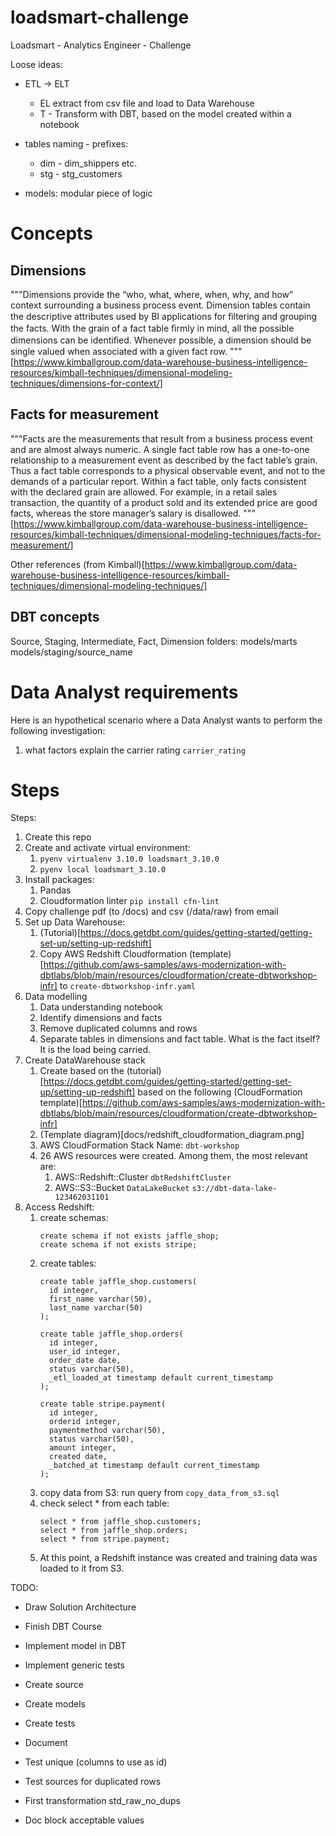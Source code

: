 # loadsmart-challenge
Loadsmart - Analytics Engineer - Challenge

Loose ideas:
- ETL -> ELT
  - EL extract from csv file and load to Data Warehouse
  - T - Transform with DBT, based on the model created within a notebook

- tables naming - prefixes:
  - dim - dim_shippers etc.
  - stg - stg_customers

- models: modular piece of logic

# Concepts
## Dimensions
"""Dimensions provide the “who, what, where, when, why, and how” context surrounding a business process event. Dimension tables contain the descriptive attributes used by BI applications for ﬁltering and grouping the facts. With the grain of a fact table ﬁrmly in mind, all the possible dimensions can be identiﬁed. Whenever possible, a dimension should be single valued when associated with a given fact row.
""" [https://www.kimballgroup.com/data-warehouse-business-intelligence-resources/kimball-techniques/dimensional-modeling-techniques/dimensions-for-context/]

## Facts for measurement
"""Facts are the measurements that result from a business process event and are almost always numeric. A single fact table row has a one-to-one relationship to a measurement event as described by the fact table’s grain. Thus a fact table corresponds to a physical observable event, and not to the demands of a particular report. Within a fact table, only facts consistent with the declared grain are allowed. For example, in a retail sales transaction, the quantity of a product sold and its extended price are good facts, whereas the store manager’s salary is disallowed.
"""
[https://www.kimballgroup.com/data-warehouse-business-intelligence-resources/kimball-techniques/dimensional-modeling-techniques/facts-for-measurement/]


Other references (from Kimball)[https://www.kimballgroup.com/data-warehouse-business-intelligence-resources/kimball-techniques/dimensional-modeling-techniques/]

## DBT concepts
Source, Staging, Intermediate, Fact, Dimension
folders: models/marts models/staging/source_name

# Data Analyst requirements
Here is an hypothetical scenario where a Data Analyst wants to perform the following investigation:
1. what factors explain the carrier rating `carrier_rating`

# Steps
Steps:
1. Create this repo
2. Create and activate virtual environment:
   1. `pyenv virtualenv 3.10.0 loadsmart_3.10.0`
   2. `pyenv local loadsmart_3.10.0`
3. Install packages:
   1. Pandas
   2. Cloudformation linter `pip install cfn-lint`
4. Copy challenge pdf (to /docs) and csv (/data/raw) from email
5. Set up Data Warehouse:
   1. (Tutorial)[https://docs.getdbt.com/guides/getting-started/getting-set-up/setting-up-redshift]
   2. Copy AWS Redshift Cloudformation (template)[https://github.com/aws-samples/aws-modernization-with-dbtlabs/blob/main/resources/cloudformation/create-dbtworkshop-infr] to `create-dbtworkshop-infr.yaml`
6. Data modelling
   1. Data understanding notebook
   2. Identify dimensions and facts
   3. Remove duplicated columns and rows
   4. Separate tables in dimensions and fact table. What is the fact itself? It is the load being carried.
7. Create DataWarehouse stack
   1. Create based on the (tutorial)[https://docs.getdbt.com/guides/getting-started/getting-set-up/setting-up-redshift] based on the following (CloudFormation template)[https://github.com/aws-samples/aws-modernization-with-dbtlabs/blob/main/resources/cloudformation/create-dbtworkshop-infr]
   2. (Template diagram)[docs/redshift_cloudformation_diagram.png]
   3. AWS CloudFormation Stack Name: `dbt-workshop`
   4. 26 AWS resources were created. Among them, the most relevant are:
      1. AWS::Redshift::Cluster `dbtRedshiftCluster`
      2. AWS::S3::Bucket `DataLakeBucket` `s3://dbt-data-lake-123462031101`
8. Access Redshift:
   1. create schemas:
      ```
      create schema if not exists jaffle_shop;
      create schema if not exists stripe;
      ```
   2. create tables:
      ```
      create table jaffle_shop.customers(
        id integer,
        first_name varchar(50),
        last_name varchar(50)
      );

      create table jaffle_shop.orders(
        id integer,
        user_id integer,
        order_date date,
        status varchar(50),
        _etl_loaded_at timestamp default current_timestamp
      );

      create table stripe.payment(
        id integer,
        orderid integer,
        paymentmethod varchar(50),
        status varchar(50),
        amount integer,
        created date,
        _batched_at timestamp default current_timestamp
      );
      ```
   3. copy data from S3: run query from `copy_data_from_s3.sql`
   4. check select * from each table:
      ```
      select * from jaffle_shop.customers;
      select * from jaffle_shop.orders;
      select * from stripe.payment;
      ```
   5. At this point, a Redshift instance was created and training data was loaded to it from S3.



TODO:
- Draw Solution Architecture
- Finish DBT Course
- Implement model in DBT
- Implement generic tests



- Create source
- Create models
- Create tests
- Document
- Test unique (columns to use as id)
- Test sources for duplicated rows

- First transformation std_raw_no_dups
- Doc block acceptable values